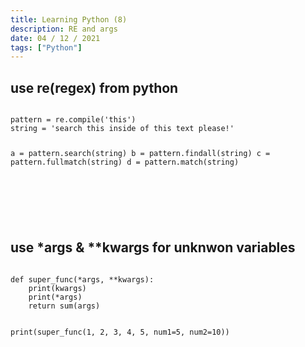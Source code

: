 ```yaml
---
title: Learning Python (8)
description: RE and args
date: 04 / 12 / 2021
tags: ["Python"]
---
```


<h2>use re(regex) from python</h2>
<pre><code class="language-python">
pattern = re.compile('this')
string = 'search this inside of this text please!'

a = pattern.search(string)
b = pattern.findall(string)
c = pattern.fullmatch(string)
d = pattern.match(string)

</code></pre>
<br/>
<br/>

<h2>use *args & **kwargs for unknwon variables</h2>

<pre><code class="language-python">
def super_func(*args, **kwargs):
    print(kwargs)
    print(*args)
    return sum(args)


print(super_func(1, 2, 3, 4, 5, num1=5, num2=10))
</code></pre>
